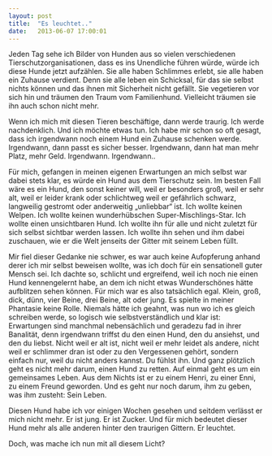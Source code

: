 ```yaml
---
layout: post
title:  "Es leuchtet.."
date:   2013-06-07 17:00:01
---
```


Jeden Tag sehe ich Bilder von Hunden aus so vielen verschiedenen
Tierschutzorganisationen, dass es ins Unendliche führen würde, würde ich diese
Hunde jetzt aufzählen. Sie alle haben Schlimmes erlebt, sie alle haben ein
Zuhause verdient. Denn sie alle leben ein Schicksal, für das sie selbst nichts
können und das ihnen mit Sicherheit nicht gefällt. Sie vegetieren vor sich hin
und träumen den Traum vom Familienhund.  Vielleicht träumen sie ihn auch schon
nicht mehr.

Wenn ich mich mit diesen Tieren beschäftige, dann werde traurig. Ich werde
nachdenklich. Und ich möchte etwas tun. Ich habe mir schon so oft gesagt, dass
ich irgendwann noch einem Hund ein Zuhause schenken werde. Irgendwann, dann
passt es sicher besser. Irgendwann, dann hat man mehr Platz, mehr Geld.
Irgendwann.  Irgendwann..

Für mich, gefangen in meinen eigenen Erwartungen an mich selbst war dabei stets
klar, es würde ein Hund aus dem Tierschutz sein. Im besten Fall wäre es ein
Hund, den sonst keiner will, weil er besonders groß, weil er sehr alt, weil er
leider krank oder schlichtweg weil er gefährlich schwarz, langweilig gestromt
oder anderweitig „unliebbar“ ist. Ich wollte keinen Welpen. Ich wollte keinen
wunderhübschen Super-Mischlings-Star. Ich wollte einen unsichtbaren Hund. Ich
wollte ihn für alle und nicht zuletzt für sich selbst sichtbar werden lassen.
Ich wollte ihn sehen und ihm dabei zuschauen, wie er die Welt jenseits der
Gitter mit seinem Leben füllt.

Mir fiel dieser Gedanke nie schwer, es war auch keine Aufopferung anhand derer
ich mir selbst beweisen wollte, was ich doch für ein sensationell guter Mensch
sei. Ich dachte so, schlicht und ergreifend, weil ich noch nie einen Hund
kennengelernt habe, an dem ich nicht etwas Wunderschönes hätte aufblitzen sehen
können. Für mich war es also tatsächlich egal. Klein, groß, dick, dünn, vier
Beine, drei Beine, alt oder jung. Es spielte in meiner Phantasie keine Rolle.
Niemals hätte ich geahnt, was nun wo ich es gleich schreiben werde, so logisch
wie selbstverständlich und klar ist: Erwartungen sind manchmal nebensächlich und
geradezu fad in ihrer Banalität, denn irgendwann triffst du den einen Hund, den
du ansiehst, und den du liebst. Nicht weil er alt ist, nicht weil er mehr leidet
als andere, nicht weil er schlimmer dran ist oder zu den Vergessenen gehört,
sondern einfach nur, weil du nicht anders kannst. Du fühlst ihn. Und ganz
plötzlich geht es nicht mehr darum, einen Hund zu retten. Auf einmal geht es um
ein gemeinsames Leben. Aus dem Nichts ist er zu einem Henri, zu einer Enni, zu
einem Freund geworden. Und es geht nur noch darum, ihm zu geben, was ihm
zusteht: Sein Leben.

Diesen Hund habe ich vor einigen Wochen gesehen und seitdem verlässt er mich
nicht mehr. Er ist jung. Er ist Zucker. Und für mich bedeutet dieser Hund mehr
als alle anderen hinter den traurigen Gittern. Er leuchtet.

Doch, was mache ich nun mit all diesem Licht?
